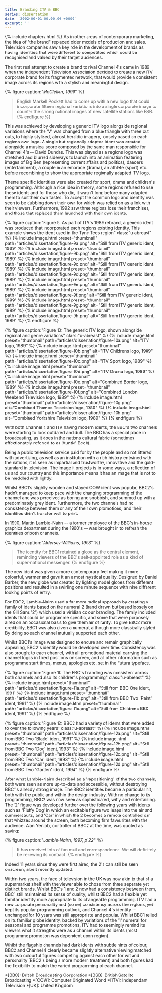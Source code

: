 ```yaml
---
title: Branding ITV & BBC
series: dissertation
date: '2002-06-01 00:00:04 +0000'
excerpt: ''
---
```

{% include chapters.html %} As in other areas of contemporary marketing, the idea of "the brand" replaced older models of production and sales. Television companies saw a key role in the development of brands as having identities that were different to competitors which could be recognised and valued by their target audiences.

The first real attempt to create a brand to rival Channel 4's came in 1989 when the Independent Television Association decided to create a new ITV corporate brand for its fragmented network, that would provide a consistent image across its regions with a stylish and meaningful design.

{% figure caption:"<cite>McClellan, 1990</cite>" %}
> English Markell Pockett had to come up with a new logo that could incorporate fifteen regional variations into a single corporate image to counter the strong national images of new satellite stations like BSB.
{% endfigure %}

This was achieved by developing a generic ITV logo alongside regional variations where the 'V' was changed from a blue triangle with three cut outs, to highly stylised, almost heraldic imagery, loosely based on each regions own logo. A single but regionally adapted ident was created alongside a musical score composed by the same man responsible for Channel 4's -- David Dundas. This was played as a regions logo was stretched and blurred sideways to launch into an animation featuring images of Big Ben (representing current affairs and politics), dancers (entertainment), a couple in an embrace (drama), an athlete (sport) etc. before recombining to show the appropriate regionally adapted ITV logo.

Theme specific identities were also created for sport, drama and children's programming. Although a nice idea in theory, some regions refused to use these idents and for those who did, it wasn't long before many adapted them to suit their own tastes. To accept the common logo and identity was seen to be dubbing down their own for which was relied on as a link with their viewers. Furthermore, 1992 saw three regions lose their franchises, and those that replaced them launched with their own idents.

{% figure caption:"Figure 9: As part of ITV's 1989 rebrand, a generic ident was produced that incorporated each regions existing identity. This example shows the ident used in the Tyne Tees region" class:"u-abreast" %}
{% include image.html preset="thumbnail" path="articles/dissertation/figure-9a.png" alt="Still from ITV generic ident, 1989" %}
{% include image.html preset="thumbnail" path="articles/dissertation/figure-9b.png" alt="Still from ITV generic ident, 1989" %}
{% include image.html preset="thumbnail" path="articles/dissertation/figure-9c.png" alt="Still from ITV generic ident, 1989" %}
{% include image.html preset="thumbnail" path="articles/dissertation/figure-9d.png" alt="Still from ITV generic ident, 1989" %}
{% include image.html preset="thumbnail" path="articles/dissertation/figure-9e.png" alt="Still from ITV generic ident, 1989" %}
{% include image.html preset="thumbnail" path="articles/dissertation/figure-9f.png" alt="Still from ITV generic ident, 1989" %}
{% include image.html preset="thumbnail" path="articles/dissertation/figure-9g.png" alt="Still from ITV generic ident, 1989" %}
{% include image.html preset="thumbnail" path="articles/dissertation/figure-9h.png" alt="Still from ITV generic ident, 1989" %}
{% endfigure %}

{% figure caption:"Figure 10: The generic ITV logo, shown alongside regional and genre variations" class:"u-abreast" %}
{% include image.html preset="thumbnail" path="articles/dissertation/figure-10a.png" alt="ITV logo, 1989" %}
{% include image.html preset="thumbnail" path="articles/dissertation/figure-10b.png" alt="ITV Childrens logo, 1989" %}
{% include image.html preset="thumbnail" path="articles/dissertation/figure-10c.png" alt="ITV Sport logo, 1989" %}
{% include image.html preset="thumbnail" path="articles/dissertation/figure-10d.png" alt="ITV Drama logo, 1989" %}
{% include image.html preset="thumbnail" path="articles/dissertation/figure-10e.png" alt="Combined Border logo, 1989" %}
{% include image.html preset="thumbnail" path="articles/dissertation/figure-10f.png" alt="Combined London Weekend Television logo, 1989" %}
{% include image.html preset="thumbnail" path="articles/dissertation/figure-10g.png" alt="Combined Thames Television logo, 1989" %}
{% include image.html preset="thumbnail" path="articles/dissertation/figure-10h.png" alt="Combined Yorkshire Television logo, 1989" %}
{% endfigure %}

With both Channel 4 and ITV having modern idents, the BBC's two channels were starting to look outdated and dull. The BBC has a special place in broadcasting, as it does in the nations cultural fabric (sometimes affectionately referred to as 'Auntie' Beeb).

Being a public television service paid for by the people and so not littered with advertising, as well as an institution with a rich history entwined with the nations, it is seen as impartial and trustworthy, innovative and the gold-standard in television. The image it projects is in some ways, a reflection of us and our country and this importance means it has an image that is not to be meddled with lightly.

Whilst BBC1's slightly wooden and stayed COW ident was popular, BBC2's hadn't managed to keep pace with the changing programming of the channel and was perceived as boring and snobbish, and summed up with a predominately grey ident. Furthermore, the two channels had no consistency between them or any of their own promotions, and their identities didn't transfer well to print.

In 1990, Martin Lambie-Nairn -- a former employee of the BBC's in-house graphics department during the 1960's -- was brought in to refresh the identities of both channels.

{% figure caption:"<cite>Aldersey-Williams, 1993</cite>" %}
> The identity for BBC1 retained a globe as the central element, reminding viewers of the BBC's self-appointed role as a kind of super-national messenger.
{% endfigure %}

The new ident was given a more contemporary feel making it more colourful, warmer and gave it an almost mystical quality. Designed by Daniel Barber, the new globe was created by lighting model globes from different positions and resulted in a swirling one minute sequence with nine different looking points of entry.

For BBC2, Lambie-Nairn used a far more radical approach by creating a family of idents based on the numeral 2 (hand drawn but based loosely on the Gill Sans '2') which used a viridian colour branding. The family included idents that could be programme specific, and some that were purposely aired on an occasional basis to give them air of rarity. To give BBC2 more credibility, BBC1 was also given a numeral, although more classically styled. By doing so each channel mutually supported each other.

Whilst BBC1's image was designed to endure and remain graphically appealing, BBC2's identity would be developed over time. Consistency was also brought to each channel, with all promotional material carrying the channel logos in fixed positions on screen, and all other information such as programme start times, menus, apologies etc. set in the Futura typeface.

{% figure caption:"Figure 11: The BBC's branding was consistent across both channels and also its children's programming" class:"u-abreast" %}
{% include image.html preset="thumbnail" path="articles/dissertation/figure-11a.png" alt="Still from BBC One ident, 1991" %}
{% include image.html preset="thumbnail" path="articles/dissertation/figure-11b.png" alt="Still from BBC Two 'Paint' ident, 1991" %}
{% include image.html preset="thumbnail" path="articles/dissertation/figure-11c.png" alt="Still from Childrens BBC ident, 1991" %}
{% endfigure %}

{% figure caption:"Figure 12: BBC2 had a variety of idents that were added to over the following years" class:"u-abreast" %}
{% include image.html preset="thumbnail" path="articles/dissertation/figure-12a.png" alt="Still from BBC Two 'Blade' ident, 1991" %}
{% include image.html preset="thumbnail" path="articles/dissertation/figure-12b.png" alt="Still from BBC Two 'Dog' ident, 1993" %}
{% include image.html preset="thumbnail" path="articles/dissertation/figure-12c.png" alt="Still from BBC Two 'Car' ident, 1993" %}
{% include image.html preset="thumbnail" path="articles/dissertation/figure-12d.png" alt="Still from BBC Two 'Garden' ident, 1994" %}
{% endfigure %}

After what Lambie-Nairn described as a 'repositioning' of the two channels, both were seen as more up-to-date and accessible, without destroying BBC1's already strong image. The BBC2 identities became a particular hit, both with the public and within the design industry. With no change to its programming, BBC2 was now seen as sophisticated, witty and entertaining. The '2' figure was developed further over the following years with idents such as 'Fluffy Dog' in which an excitable figure two leaps into the air and summersaults, and 'Car' in which the 2 becomes a remote controlled car that whizzes around the screen, both becoming firm favourites with the audience. Alan Yentob, controller of BBC2 at the time, was quoted as saying:

{% figure caption:"<cite>Lambie-Nairn, 1997, p122</cite>" %}
> It has received lots of fan mail and correspondence. We will definitely be renewing its contract.
{% endfigure %}

Indeed 11 years since they were first aired, the 2's can still be seen onscreen, albeit recently updated.

Within two years, the face of television in the UK was now akin to that of a supermarket shelf with the viewer able to chose from three separate yet distinct brands. Whilst BBC's 1 and 2 now had a consistency between them, BBC1 still maintained its sense of quality, whilst BBC2 had a flexible yet familiar identity more appropriate to its changeable programming. ITV had a new corporate personality and (some) consistency across the regions, yet kept its popular programming outlook, and Channel 4's identity -- unchanged for 10 years was still appropriate and popular. Whilst BBC1 relied on its familiar globe identity, backed by variations of the '1' numeral for seasonal and programme promotions, ITV had to seemingly remind its viewers what it strengths were as a channel within its idents (most programme promotion was dependent upon region).

Whilst the flagship channels had dark idents with subtle hints of colour, BBC2 and Channel 4 clearly became slightly alternative viewing matched with two colourful figures competing against each other for wit and personality (BBC2's being a more modern treatment) and both figures had the flexibility to match the varied programming of each channel.

*[BBC]: British Broadcasting Corporation
*[BSB]: British Satelite Broadcasting
*[COW]: Computer Originated World
*[ITV]: Independant Television
*[UK]: United Kingdom
